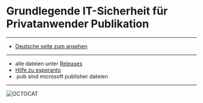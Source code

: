 # Grundlegende IT-Sicherheit für Privatanwender Publikation

---

- [Deutsche seite zum ansehen](https://github.com/ITSicherheitPublikationen/stand-23.10.2018/blob/master/Internetsicherheit.pdf)

---

- alle dateien unter [Releases](https://github.com/ITSicherheitPublikationen/stand-23.10.2018/releases)
- [Hilfe zu esperanto](http://esperanto.net/de/)
- .pub sind microsoft publisher dateien

----

![OCTOCAT](https://assets-cdn.github.com/images/spinners/octocat-spinner-128.gif)
